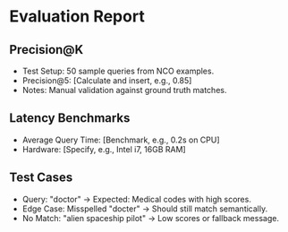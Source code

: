 # Evaluation Report

## Precision@K
- Test Setup: 50 sample queries from NCO examples.
- Precision@5: [Calculate and insert, e.g., 0.85]
- Notes: Manual validation against ground truth matches.

## Latency Benchmarks
- Average Query Time: [Benchmark, e.g., 0.2s on CPU]
- Hardware: [Specify, e.g., Intel i7, 16GB RAM]

## Test Cases
- Query: "doctor" → Expected: Medical codes with high scores.
- Edge Case: Misspelled "docter" → Should still match semantically.
- No Match: "alien spaceship pilot" → Low scores or fallback message.
